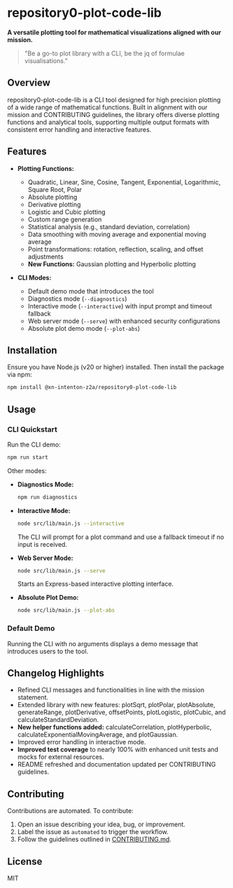# repository0-plot-code-lib

**A versatile plotting tool for mathematical visualizations aligned with our mission.**

> "Be a go-to plot library with a CLI, be the jq of formulae visualisations."

## Overview

repository0-plot-code-lib is a CLI tool designed for high precision plotting of a wide range of mathematical functions. Built in alignment with our mission and CONTRIBUTING guidelines, the library offers diverse plotting functions and analytical tools, supporting multiple output formats with consistent error handling and interactive features.

## Features

- **Plotting Functions:**
  - Quadratic, Linear, Sine, Cosine, Tangent, Exponential, Logarithmic, Square Root, Polar
  - Absolute plotting
  - Derivative plotting
  - Logistic and Cubic plotting
  - Custom range generation
  - Statistical analysis (e.g., standard deviation, correlation)
  - Data smoothing with moving average and exponential moving average
  - Point transformations: rotation, reflection, scaling, and offset adjustments
  - **New Functions:** Gaussian plotting and Hyperbolic plotting

- **CLI Modes:**
  - Default demo mode that introduces the tool
  - Diagnostics mode (`--diagnostics`)
  - Interactive mode (`--interactive`) with input prompt and timeout fallback
  - Web server mode (`--serve`) with enhanced security configurations
  - Absolute plot demo mode (`--plot-abs`)

## Installation

Ensure you have Node.js (v20 or higher) installed. Then install the package via npm:

```bash
npm install @xn-intenton-z2a/repository0-plot-code-lib
```

## Usage

### CLI Quickstart

Run the CLI demo:

```bash
npm run start
```

Other modes:

- **Diagnostics Mode:**
  ```bash
  npm run diagnostics
  ```

- **Interactive Mode:**
  ```bash
  node src/lib/main.js --interactive
  ```
  The CLI will prompt for a plot command and use a fallback timeout if no input is received.

- **Web Server Mode:**
  ```bash
  node src/lib/main.js --serve
  ```
  Starts an Express-based interactive plotting interface.

- **Absolute Plot Demo:**
  ```bash
  node src/lib/main.js --plot-abs
  ```

### Default Demo

Running the CLI with no arguments displays a demo message that introduces users to the tool.

## Changelog Highlights

- Refined CLI messages and functionalities in line with the mission statement.
- Extended library with new features: plotSqrt, plotPolar, plotAbsolute, generateRange, plotDerivative, offsetPoints, plotLogistic, plotCubic, and calculateStandardDeviation.
- **New helper functions added:** calculateCorrelation, plotHyperbolic, calculateExponentialMovingAverage, and plotGaussian.
- Improved error handling in interactive mode.
- **Improved test coverage** to nearly 100% with enhanced unit tests and mocks for external resources.
- README refreshed and documentation updated per CONTRIBUTING guidelines.

## Contributing

Contributions are automated. To contribute:

1. Open an issue describing your idea, bug, or improvement.
2. Label the issue as `automated` to trigger the workflow.
3. Follow the guidelines outlined in [CONTRIBUTING.md](./CONTRIBUTING.md).

## License

MIT
